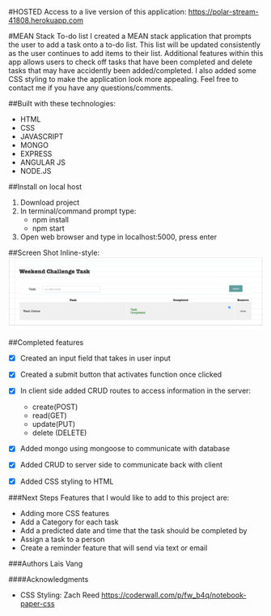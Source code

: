 #HOSTED
Access to a live version of this application:
https://polar-stream-41808.herokuapp.com

#MEAN Stack To-do list
I created a MEAN stack application that prompts the user to add a task onto a to-do list. This list will be updated consistently as the user continues to add items to their list. Additional features within this app allows users to check off tasks that have been completed and delete tasks that may have accidently been added/completed. I also added some CSS styling to make the application look more appealing. Feel free to contact me if you have any questions/comments.

##Built with these technologies:
- HTML
- CSS
- JAVASCRIPT
- MONGO
- EXPRESS
- ANGULAR JS
- NODE.JS

##Install on local host
1. Download project
2. In terminal/command prompt type:
    * npm install
    * npm start
3. Open web browser and type in localhost:5000, press enter

##Screen Shot
Inline-style: ![alt text](https://github.com/lvang5/weekend3challenge/blob/master/server/Screen%20Shot%202018-08-13%20at%203.34.22%20PM.png)


##Completed features
- [x] Created an input field that takes in user input
- [x] Created a submit button that activates function once clicked
- [x] In client side added CRUD routes to access information in the server: 
    * create(POST)
    * read(GET)
    * update(PUT)
    * delete (DELETE)
- [x] Added mongo using mongoose to communicate with database
- [x] Added CRUD to server side to communicate back with client
- [x] Added CSS styling to HTML


###Next Steps
Features that I would like to add to this project are:
* Adding more CSS features
* Add a Category for each task
* Add a predicted date and time that the task should be completed by
* Assign a task to a person
* Create a reminder feature that will send via text or email 


###Authors
Lais Vang

####Acknowledgments
* CSS Styling: Zach Reed https://coderwall.com/p/fw_b4q/notebook-paper-css


